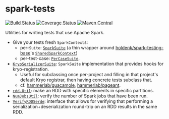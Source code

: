 # spark-tests

[![Build Status](https://travis-ci.org/hammerlab/spark-tests.svg?branch=master)](https://travis-ci.org/hammerlab/spark-tests)
[![Coverage Status](https://coveralls.io/repos/github/hammerlab/spark-tests/badge.svg)](https://coveralls.io/github/hammerlab/spark-tests)
[![Maven Central](https://img.shields.io/maven-central/v/org.hammerlab/spark-tests_2.11.svg?maxAge=1800)](http://search.maven.org/#search%7Cga%7C1%7Cspark-tests)

Utilities for writing tests that use Apache Spark.

- Give your tests fresh `SparkContext`s:
  - per-`Suite`: [`SparkSuite`](https://github.com/hammerlab/spark-tests/blob/master/src/main/scala/org/hammerlab/spark/test/suite/SparkSuite.scala) (a thin wrapper around [holdenk/spark-testing-base](https://github.com/holdenk/spark-testing-base)'s [`SharedSparkContext`](https://github.com/holdenk/spark-testing-base/blob/v0.3.3/src/main/1.3/scala/com/holdenkarau/spark/testing/SharedSparkContext.scala))
  - per-test-case: [`PerCaseSuite`](https://github.com/hammerlab/spark-tests/blob/master/src/main/scala/org/hammerlab/spark/test/suite/PerCaseSuite.scala).
- [`KryoSerializerSuite`](https://github.com/hammerlab/spark-tests/blob/master/src/main/scala/org/hammerlab/spark/test/suite/KryoSerializerSuite.scala): `SparkSuite` implementation that provides hooks for kryo-registration.
  - Useful for subclassing once per-project and filling in that project's default Kryo registrar, then having concrete tests subclass that.
  - cf. [hammerlab/guacamole](https://github.com/hammerlab/guacamole/blob/9d330aeb3a7a040c174b851511f19b42d7717508/src/test/scala/org/hammerlab/guacamole/util/GuacFunSuite.scala), [hammerlab/pageant](https://github.com/ryan-williams/pageant/blob/d063db292cad3c68222c38c964d7dda3c7258720/src/test/scala/org/hammerlab/pageant/utils/PageantSuite.scala).
- [`rdd.Util`](https://github.com/hammerlab/spark-tests/blob/master/src/main/scala/org/hammerlab/spark/test/rdd/Util.scala): make an RDD with specific elements in specific partitions.
- [`NumJobsUtil`](https://github.com/hammerlab/spark-tests/blob/master/src/main/scala/org/apache/spark/scheduler/test/NumJobsUtil.scala): verify the number of Spark jobs that have been run.
- [`VerifyRDDSerde`](https://github.com/hammerlab/spark-tests/blob/master/src/main/scala/org/hammerlab/spark/test/rdd/VerifyRDDSerde.scala): interface that allows for verifying that performing a serialization+deserialization round-trip on an RDD results in the same RDD.
